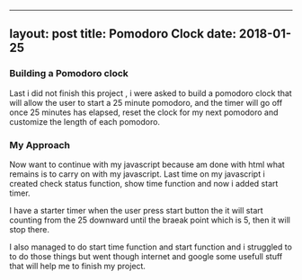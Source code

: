 
---
layout: post
title: Pomodoro Clock
date: 2018-01-25
---

### Building a Pomodoro clock

Last i did not finish this project , i were asked to build a pomodoro clock that will allow the user to  start a 25 minute pomodoro, and the timer will go off once 25 minutes has elapsed, reset the clock for my next pomodoro and customize the length of each pomodoro.


### My Approach

Now want to continue with my javascript because am done with html what remains is to carry on with my javascript. Last time on my javascript i created check status  function, show time function and now i added start timer.

I have a starter timer when the user press start button the it will start counting from the 25 downward until the braeak point which is 5, then it will stop there.

I also managed to do start time function and start function and i struggled to to do those things but went though internet and google some usefull stuff that will help me to finish my project.
